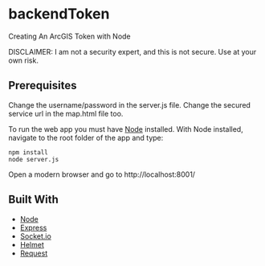 # backendToken
Creating An ArcGIS Token with Node

DISCLAIMER: I am not a security expert, and this is not secure. Use at your own risk.

## Prerequisites

Change the username/password in the server.js file. Change the secured service url in the map.html file too.

To run the web app you must have [Node](https://nodejs.org/en/) installed. With Node installed, navigate to the root folder of the app and type:

```
npm install
node server.js
```
Open a modern browser and go to http://localhost:8001/


## Built With
* [Node](https://nodejs.org/en/)
* [Express](https://expressjs.com/)
* [Socket.io](https://socket.io/)
* [Helmet](https://helmetjs.github.io)
* [Request](https://github.com/request/request)

